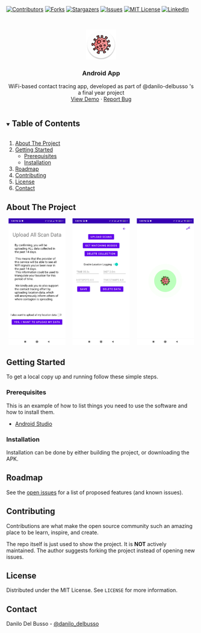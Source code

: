 [![Contributors][contributors-shield]][contributors-url]
[![Forks][forks-shield]][forks-url]
[![Stargazers][stars-shield]][stars-url]
[![Issues][issues-shield]][issues-url]
[![MIT License][license-shield]][license-url]
[![LinkedIn][linkedin-shield]][linkedin-url]

<!-- PROJECT LOGO -->
<br />
<p align="center">
  <a href="https://github.com/6CCS3PRJ/android-app">
    <img src="docs/icon.png" alt="Logo" width="80" height="80">
  </a>

  <h3 align="center">Android App</h3>

  <p align="center">
    WiFi-based contact tracing app, developed as part of @danilo-delbusso 's a final year project
    <br />
    <a href="https://github.com/6CCS3PRJ/android-app">View Demo</a>
    ·
    <a href="https://github.com/6CCS3PRJ/android-app/issues">Report Bug</a>
  </p>
</p>


<!-- TABLE OF CONTENTS -->
<details open="open">
  <summary><h2 style="display: inline-block">Table of Contents</h2></summary>
  <ol>
    <li>
      <a href="#about-the-project">About The Project</a>
    </li>
    <li>
      <a href="#getting-started">Getting Started</a>
      <ul>
        <li><a href="#prerequisites">Prerequisites</a></li>
        <li><a href="#installation">Installation</a></li>
      </ul>
    </li>
    <li><a href="#roadmap">Roadmap</a></li>
    <li><a href="#contributing">Contributing</a></li>
    <li><a href="#license">License</a></li>
    <li><a href="#contact">Contact</a></li>
  </ol>
</details>


## About The Project

<p align="center">
  <img alt="Light" src="docs/screenshot-1.jpg" width="30%">
&nbsp; &nbsp; 
  <img alt="Dark" src="docs/screenshot-2.jpg" width="30%">
  &nbsp; &nbsp;
    <img alt="Dark" src="docs/screenshot-3.jpg" width="30%">

</p>

<!-- GETTING STARTED -->
## Getting Started

To get a local copy up and running follow these simple steps.

### Prerequisites

This is an example of how to list things you need to use the software and how to install them.
* [Android Studio](https://developer.android.com/studio/install)

### Installation

Installation can be done by either building the project, or downloading the APK.

<!-- ROADMAP -->
## Roadmap

See the [open issues](https://github.com/6CCS3PRJ/android-app/issues) for a list of proposed features (and known issues).


<!-- CONTRIBUTING -->
## Contributing

Contributions are what make the open source community such an amazing place to be learn, inspire, and create.


The repo itself is just used to show the project. It is **NOT** actively maintained. The author suggests forking the project instead of opening new issues.

<!-- LICENSE -->
## License

Distributed under the MIT License. See `LICENSE` for more information.

<!-- CONTACT -->
## Contact

Danilo Del Busso - [@danilo_delbusso](https://twitter.com/danilo_delbusso)


<!-- MARKDOWN LINKS & IMAGES -->
<!-- https://www.markdownguide.org/basic-syntax/#reference-style-links -->
[contributors-shield]: https://img.shields.io/github/contributors/6CCS3PRJ/android-app.svg?style=for-the-badge
[contributors-url]: https://github.com/6CCS3PRJ/android-app/graphs/contributors
[forks-shield]: https://img.shields.io/github/forks/6CCS3PRJ/android-app.svg?style=for-the-badge
[forks-url]: https://github.com/6CCS3PRJ/android-app/network/members
[stars-shield]: https://img.shields.io/github/stars/6CCS3PRJ/android-app.svg?style=for-the-badge
[stars-url]: https://github.com/6CCS3PRJ/android-app/stargazers
[issues-shield]: https://img.shields.io/github/issues/6CCS3PRJ/android-app.svg?style=for-the-badge
[issues-url]: https://github.com/6CCS3PRJ/android-app/issues
[license-shield]: https://img.shields.io/github/license/6CCS3PRJ/android-app.svg?style=for-the-badge
[license-url]: https://github.com/6CCS3PRJ/android-app/blob/master/LICENSE.txt
[linkedin-shield]: https://img.shields.io/badge/-LinkedIn-black.svg?style=for-the-badge&logo=linkedin&colorB=555
[linkedin-url]: https://www.linkedin.com/in/danilo-delbusso/